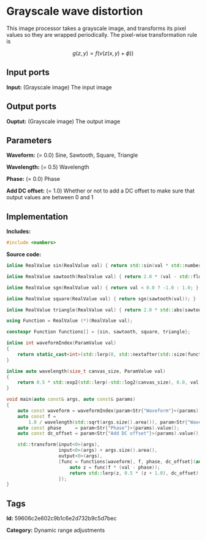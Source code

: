 # Grayscale wave distortion

This image processor takes a grayscale image, and transforms its pixel values so they are wrapped periodically. The pixel-wise transformation rule is

$$ g(z, y) = f\left(\nu \left( z(x, y) + \phi\right)\right) $$

## Input ports

__Input:__ (Grayscale image) The input image

## Output ports

__Ouptut:__ (Grayscale image) The output image

## Parameters

__Waveform:__ (= 0.0) Sine, Sawtooth, Square, Triangle

__Wavelength:__ (= 0.5) Wavelength

__Phase:__ (= 0.0) Phase

__Add DC offset:__ (= 1.0) Whether or not to add a DC offset to make sure that output values are between 0 and 1

## Implementation

__Includes:__ 

```c++
#include <numbers>
```

__Source code:__ 

```c++
inline RealValue sin(RealValue val) { return std::sin(val * std::numbers::pi); }

inline RealValue sawtooth(RealValue val) { return 2.0 * (val - std::floor(val + 0.5)); }

inline RealValue sgn(RealValue val) { return val < 0.0 ? -1.0 : 1.0; }

inline RealValue square(RealValue val) { return sgn(sawtooth(val)); }

inline RealValue triangle(RealValue val) { return 2.0 * std::abs(sawtooth(0.5 * val)) - 1; }

using Function = RealValue (*)(RealValue val);

constexpr Function functions[] = {sin, sawtooth, square, triangle};

inline int waveformIndex(ParamValue val)
{
	return static_cast<int>(std::lerp(0, std::nextafter(std::size(functions), 0), val.value()));
}

inline auto wavelength(size_t canvas_size, ParamValue val)
{
	return 0.5 * std::exp2(std::lerp(-std::log2(canvas_size), 0.0, val.value()));
}

void main(auto const& args, auto const& params)
{
	auto const waveform = waveformIndex(param<Str{"Waveform"}>(params));
	auto const f =
	    1.0 / wavelength(std::sqrt(args.size().area()), param<Str{"Wavelength"}>(params));
	auto const phase     = param<Str{"Phase"}>(params).value();
	auto const dc_offset = param<Str{"Add DC offset"}>(params).value();

	std::transform(input<0>(args),
	               input<0>(args) + args.size().area(),
	               output<0>(args),
	               [func = functions[waveform], f, phase, dc_offset](auto val) {
		               auto z = func(f * (val - phase));
		               return std::lerp(z, 0.5 * (z + 1.0), dc_offset);
	               });
}
```

## Tags

__Id:__ 59606c2e602c9b1c6e2d732b9c5d7bec

__Category:__ Dynamic range adjustments